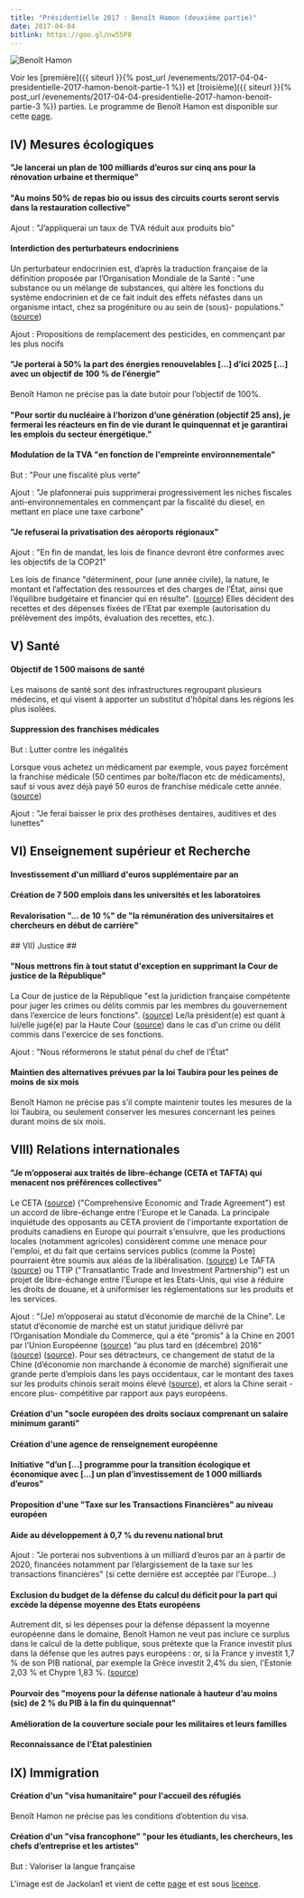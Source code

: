 ```yaml
---
title: "Présidentielle 2017 : Benoît Hamon (deuxième partie)"
date: 2017-04-04
bitlink: https://goo.gl/nw55P8
---
```


![Benoît Hamon](/images/presidentielle_2017/180px-BHamon2012.jpg) 

Voir les [première]({{ siteurl }}{% post_url /evenements/2017-04-04-presidentielle-2017-hamon-benoit-partie-1 %}) et [troisième]({{ siteurl }}{% post_url /evenements/2017-04-04-presidentielle-2017-hamon-benoit-partie-3 %}) parties. Le programme de Benoît Hamon est disponible sur cette [page](https://www.benoithamon2017.fr/wp-content/uploads/2017/03/projet-web1.pdf).

## IV) Mesures écologiques ##

#### "Je lancerai un plan de 100 milliards d’euros sur cinq ans pour la rénovation urbaine et thermique" ####

#### "Au moins 50% de repas bio ou issus des circuits courts seront servis dans la restauration collective" ####

Ajout : "J’appliquerai un taux de TVA réduit aux produits bio"

#### Interdiction des perturbateurs endocriniens ####

Un perturbateur endocrinien est, d’après la traduction française de la définition proposée par l’Organisation Mondiale de la Santé : "une substance ou un mélange de substances, qui altère les fonctions du système endocrinien et de ce fait induit des effets néfastes dans un organisme intact, chez sa progéniture ou au sein de (sous)- populations.” ([source](https://www.anses.fr/fr/content/perturbateurs-endocriniens-1))

Ajout : Propositions de remplacement des pesticides, en commençant par les plus nocifs

#### "Je porterai à 50% la part des énergies renouvelables [...] d’ici 2025 [...] avec un objectif de 100 % de l’énergie" ####

Benoît Hamon ne précise pas la date butoir pour l’objectif de 100%.

#### "Pour sortir du nucléaire à l’horizon d’une génération (objectif 25 ans), je fermerai les réacteurs en fin de vie durant le quinquennat et je garantirai les emplois du secteur énergétique." ####

#### Modulation de la TVA "en fonction de l'empreinte environnementale" ####

But : "Pour une fiscalité plus verte"

Ajout : "Je plafonnerai puis supprimerai progressivement les niches fiscales anti-environnementales en commençant par la fiscalité du diesel, en mettant en place une taxe carbone"

#### "Je refuserai la privatisation des aéroports régionaux" ####

Ajout : "En fin de mandat, les lois de finance devront être conformes avec les objectifs de la COP21"

Les lois de finance "déterminent, pour (une année civile), la nature, le montant et l’affectation des ressources et des charges de l’État, ainsi que l’équilibre budgétaire et financier qui en résulte".  ([source](https://www.senat.fr/role/fiche/loi_fin.html)) Elles décident des recettes et des dépenses fixées de l’Etat par exemple (autorisation du prélèvement des impôts, évaluation des recettes, etc.).

## V) Santé ##

#### Objectif de 1 500 maisons de santé ####

Les maisons de santé sont des infrastructures regroupant plusieurs médecins, et qui visent à apporter un substitut d'hôpital dans les régions les plus isolées.

#### Suppression des franchises médicales ####

But : Lutter contre les inégalités

Lorsque vous achetez un médicament par exemple, vous payez forcément la franchise médicale (50 centimes par boîte/flacon etc de médicaments), sauf si vous avez déjà payé 50 euros de franchise médicale cette année.  ([source](http://www.ameli.fr/assures/soins-et-remboursements/ce-qui-est-a-votre-charge/la-franchise-medicale/qu-est-ce-que-la-franchise-medicale.php))

Ajout : "Je ferai baisser le prix des prothèses dentaires, auditives et des lunettes"

## VI) Enseignement supérieur et Recherche ##

#### Investissement d'un milliard d'euros supplémentaire par an ####

#### Création de 7 500 emplois dans les universités et les laboratoires ####

#### Revalorisation "... de 10 %" de "la rémunération des universitaires et chercheurs en début de carrière" ####


## VII) Justice ##


#### "Nous mettrons fin à tout statut d'exception en supprimant la Cour de justice de la République" ####

La Cour de justice de la République "est la juridiction française compétente pour juger les crimes ou délits commis par les membres du gouvernement dans l’exercice de leurs fonctions". ([source](https://fr.wikipedia.org/wiki/Cour_de_justice_de_la_R%C3%A9publique)) Le/la président(e) est quant à lui/elle jugé(e) par la Haute Cour  ([source](https://fr.wikipedia.org/wiki/Cour_de_justice_de_la_R%C3%A9publique)) dans le cas d'un crime ou délit commis dans l'exercice de ses fonctions.

Ajout : "Nous réformerons le statut pénal du chef de l’État"

#### Maintien des alternatives prévues par la loi Taubira pour les peines de moins de six mois ####

Benoît Hamon ne précise pas s’il compte maintenir toutes les mesures de la loi Taubira, ou seulement conserver les mesures concernant les peines durant moins de six mois.

## VIII) Relations internationales ##

#### "Je m’opposerai aux traités de libre-échange (CETA et TAFTA) qui menacent nos préférences collectives" ####

Le CETA ([source](http://www.lemonde.fr/economie-mondiale/article/2017/02/15/les-eurodeputes-se-prononcent-sur-la-ratification-du-ceta_5079963_1656941.html)) ("Comprehensive Economic and Trade Agreement") est un accord de libre-échange entre l'Europe et le Canada. La principale inquiétude des opposants au CETA provient de l'importante exportation de produits canadiens en Europe qui pourrait s'ensuivre, que les productions locales (notamment agricoles) considèrent comme une menace pour l'emploi, et du fait que certains services publics (comme la Poste) pourraient être soumis aux aléas de la libéralisation. ([source](http://www.lemonde.fr/les-decodeurs/article/2016/10/18/tout-comprendre-du-ceta-le-petit-cousin-du-traite-transatlantique_5015920_4355770.html))
Le TAFTA ([source](http://www.lemonde.fr/les-decodeurs/article/2015/10/13/si-vous-n-avez-rien-suivi-au-tafta-le-grand-traite-qui-effraie_4788413_4355770.html)) ou TTIP ("Transatlantic Trade and Investment Partnership") est un projet de libre-échange entre l'Europe et les Etats-Unis, qui vise à réduire les droits de douane, et à uniformiser les réglementations sur les produits et les services.

Ajout : "(Je) m’opposerai au statut d’économie de marché de la Chine". Le statut d’économie de marché est un statut juridique délivré par l’Organisation Mondiale du Commerce, qui a été “promis” à la Chine en 2001 par l’Union Européenne ([source](https://www.lesechos.fr/idees-debats/cercle/cercle-162189-statut-deconomie-de-marche-lue-ne-doit-rien-a-la-chine-2040052.php)) “au plus tard en (décembre) 2016”  ([source](https://www.franceculture.fr/emissions/le-billet-economique/la-chine-economie-de-marche-lol)) ([source](https://www.lesechos.fr/idees-debats/cercle/cercle-162189-statut-deconomie-de-marche-lue-ne-doit-rien-a-la-chine-2040052.php)). Pour ses détracteurs, ce changement de statut de la Chine (d’économie non marchande à économie de marché) signifierait une grande perte d’emplois dans les pays occidentaux, car le montant des taxes sur les produits chinois serait moins élevé  ([source](https://www.lesechos.fr/idees-debats/cercle/cercle-162189-statut-deconomie-de-marche-lue-ne-doit-rien-a-la-chine-2040052.php)), et alors la Chine serait -encore plus- compétitive par rapport aux pays européens.

#### Création d'un "socle européen des droits sociaux comprenant un salaire minimum garanti" ####

#### Création d'une agence de renseignement européenne ####

#### Initiative "d’un [...] programme pour la transition écologique et économique avec [...] un plan d’investissement de 1 000 milliards d’euros" ####

#### Proposition d'une "Taxe sur les Transactions Financières" au niveau européen

#### Aide au développement à 0,7 % du revenu national brut ####

Ajout : "Je porterai nos subventions à un milliard d’euros par an à partir de 2020, financées notamment par l’élargissement de la taxe sur les transactions financières" (si cette dernière est acceptée par l'Europe...)

#### Exclusion du budget de la défense du calcul du déficit pour la part qui excède la dépense moyenne des Etats européens ####

Autrement dit, si les dépenses pour la défense dépassent la moyenne européenne dans le domaine, Benoît Hamon ne veut pas inclure ce surplus dans le calcul de la dette publique, sous prétexte que la France investit plus dans la défense que les autres pays européens : or, si la France y investit 1,7 % de son PIB national, par exemple la Grèce investit 2,4% du sien, l'Estonie 2,03 % et Chypre 1,83 %.  ([source](https://www.lesechos.fr/elections/benoit-hamon/0211651788979-hamon-surestime-t-il-leffort-de-guerre-de-la-france-2054178.php))

#### Pourvoir des "moyens pour la défense nationale à hauteur d’au moins (sic) de 2 % du PIB à la fin du quinquennat" ####

#### Amélioration de la couverture sociale pour les militaires et leurs familles ####

#### Reconnaissance de l'Etat palestinien ####

## IX) Immigration ##

#### Création d'un "visa humanitaire" pour l'accueil des réfugiés ####

Benoît Hamon ne précise pas les conditions d’obtention du visa.

#### Création d'un "visa francophone" "pour les étudiants, les chercheurs, les chefs d’entreprise et les artistes" ####

But : Valoriser la langue française

L'image est de Jackolan1 et vient de cette [page](https://fr.wikipedia.org/wiki/Beno%C3%AEt_Hamon#/media/File:BHamon2012.jpg) et est sous [licence](https://creativecommons.org/licenses/by-sa/3.0/).
